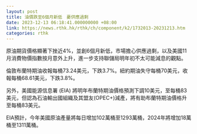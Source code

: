 ```yaml
---
layout: post
title: 油價跌至6個月新低　憂供應過剩
date: 2023-12-13 06:18:41.000000000 +08:00
link: https://news.rthk.hk/rthk/ch/component/k2/1732013-20231213.htm
categories: rthk
---
```


原油期貨價格顯著下挫近4%，並創6個月新低，市場擔心供應過剩，以及美國11月消費物價指數按月意外上升，進一步支持聯儲局明年初不太可能減息的觀點。

倫敦布蘭特期油收報每桶73.24美元，下跌3.7%。紐約期油失守每桶70美元，收報每桶68.61美元，下跌3.8%。

另外，美國能源信息署 (EIA) 將明年布蘭特期油價格預測下調10美元，至每桶83美元，但認為石油輸出國組織及其盟友(OPEC+)減產，將有助布蘭特期油價格升至每桶83美元。

EIA預計，今年美國原油產量將每日增加102萬桶至1293萬桶，2024年將增加18萬桶至1311萬桶。
